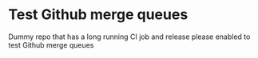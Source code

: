 Test Github merge queues
========================

Dummy repo that has a long running CI job and release please enabled to test Github merge queues
